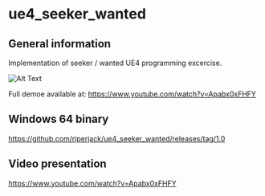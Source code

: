 # ue4_seeker_wanted

## General information
Implementation of seeker / wanted UE4 programming excercise.

![Alt Text](https://github.com/riperjack/ue4_seeker_wanted/raw/master/Docs/demo.gif)

Full demoe available at:
https://www.youtube.com/watch?v=Apabx0xFHFY

## Windows 64 binary
https://github.com/riperjack/ue4_seeker_wanted/releases/tag/1.0

## Video presentation
https://www.youtube.com/watch?v=Apabx0xFHFY

